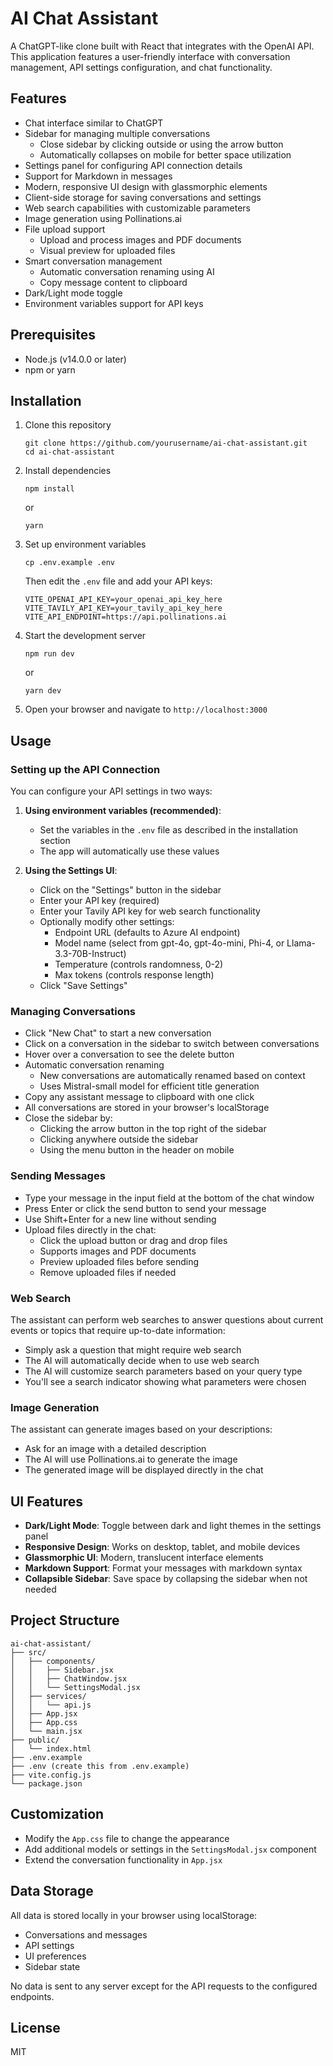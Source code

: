 # AI Chat Assistant

A ChatGPT-like clone built with React that integrates with the OpenAI API. This application features a user-friendly interface with conversation management, API settings configuration, and chat functionality.

## Features

- Chat interface similar to ChatGPT
- Sidebar for managing multiple conversations
  - Close sidebar by clicking outside or using the arrow button
  - Automatically collapses on mobile for better space utilization
- Settings panel for configuring API connection details
- Support for Markdown in messages
- Modern, responsive UI design with glassmorphic elements
- Client-side storage for saving conversations and settings
- Web search capabilities with customizable parameters
- Image generation using Pollinations.ai
- File upload support
  - Upload and process images and PDF documents
  - Visual preview for uploaded files
- Smart conversation management
  - Automatic conversation renaming using AI
  - Copy message content to clipboard
- Dark/Light mode toggle
- Environment variables support for API keys

## Prerequisites

- Node.js (v14.0.0 or later)
- npm or yarn

## Installation

1. Clone this repository
   ```
   git clone https://github.com/yourusername/ai-chat-assistant.git
   cd ai-chat-assistant
   ```

2. Install dependencies
   ```
   npm install
   ```
   or
   ```
   yarn
   ```

3. Set up environment variables
   ```
   cp .env.example .env
   ```
   Then edit the `.env` file and add your API keys:
   ```
   VITE_OPENAI_API_KEY=your_openai_api_key_here
   VITE_TAVILY_API_KEY=your_tavily_api_key_here
   VITE_API_ENDPOINT=https://api.pollinations.ai
   ```

4. Start the development server
   ```
   npm run dev
   ```
   or
   ```
   yarn dev
   ```

5. Open your browser and navigate to `http://localhost:3000`

## Usage

### Setting up the API Connection

You can configure your API settings in two ways:

1. **Using environment variables (recommended)**:
   - Set the variables in the `.env` file as described in the installation section
   - The app will automatically use these values

2. **Using the Settings UI**:
   - Click on the "Settings" button in the sidebar
   - Enter your API key (required)
   - Enter your Tavily API key for web search functionality
   - Optionally modify other settings:
     - Endpoint URL (defaults to Azure AI endpoint)
     - Model name (select from gpt-4o, gpt-4o-mini, Phi-4, or Llama-3.3-70B-Instruct)
     - Temperature (controls randomness, 0-2)
     - Max tokens (controls response length)
   - Click "Save Settings"

### Managing Conversations

- Click "New Chat" to start a new conversation
- Click on a conversation in the sidebar to switch between conversations
- Hover over a conversation to see the delete button
- Automatic conversation renaming
  - New conversations are automatically renamed based on context
  - Uses Mistral-small model for efficient title generation
- Copy any assistant message to clipboard with one click
- All conversations are stored in your browser's localStorage
- Close the sidebar by:
  - Clicking the arrow button in the top right of the sidebar
  - Clicking anywhere outside the sidebar
  - Using the menu button in the header on mobile

### Sending Messages

- Type your message in the input field at the bottom of the chat window
- Press Enter or click the send button to send your message
- Use Shift+Enter for a new line without sending
- Upload files directly in the chat:
  - Click the upload button or drag and drop files
  - Supports images and PDF documents
  - Preview uploaded files before sending
  - Remove uploaded files if needed

### Web Search

The assistant can perform web searches to answer questions about current events or topics that require up-to-date information:

- Simply ask a question that might require web search
- The AI will automatically decide when to use web search
- The AI will customize search parameters based on your query type
- You'll see a search indicator showing what parameters were chosen

### Image Generation

The assistant can generate images based on your descriptions:

- Ask for an image with a detailed description
- The AI will use Pollinations.ai to generate the image
- The generated image will be displayed directly in the chat

## UI Features

- **Dark/Light Mode**: Toggle between dark and light themes in the settings panel
- **Responsive Design**: Works on desktop, tablet, and mobile devices
- **Glassmorphic UI**: Modern, translucent interface elements
- **Markdown Support**: Format your messages with markdown syntax
- **Collapsible Sidebar**: Save space by collapsing the sidebar when not needed

## Project Structure

```
ai-chat-assistant/
├── src/
│   ├── components/
│   │   ├── Sidebar.jsx
│   │   ├── ChatWindow.jsx
│   │   └── SettingsModal.jsx
│   ├── services/
│   │   └── api.js
│   ├── App.jsx
│   ├── App.css
│   └── main.jsx
├── public/
│   └── index.html
├── .env.example
├── .env (create this from .env.example)
├── vite.config.js
└── package.json
```

## Customization

- Modify the `App.css` file to change the appearance
- Add additional models or settings in the `SettingsModal.jsx` component
- Extend the conversation functionality in `App.jsx`

## Data Storage

All data is stored locally in your browser using localStorage:
- Conversations and messages
- API settings
- UI preferences
- Sidebar state

No data is sent to any server except for the API requests to the configured endpoints.

## License

MIT
